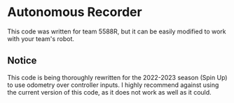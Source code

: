 # Autonomous Recorder
This code was written for team 5588R, but it can be easily modified to work with your team's robot.

## Notice
This code is being thoroughly rewritten for the 2022-2023 season (Spin Up) to use odometry over controller inputs. I highly recommend against using the current version of this code, as it does not work as well as it could.
